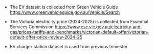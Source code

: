 - The EV dataset is collected from Green Vehicle Guide
    https://www.greenvehicleguide.gov.au/Vehicle/Search

- The Victoria electricity price (2024-2025) is collected from Essential Services Commission
    https://www.esc.vic.gov.au/electricity-and-gas/prices-tariffs-and-benchmarks/victorian-default-offer/victorian-default-offer-price-review-2024-25

- EV charger station dataset is used from previous trimester
